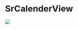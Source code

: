 # SrCalenderView
[![](https://jitpack.io/v/sumitranjan007/SrCalenderView.svg)](https://jitpack.io/#sumitranjan007/SrCalenderView)
